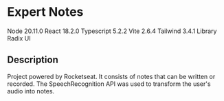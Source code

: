 # Expert Notes

Node 20.11.0
React 18.2.0
Typescript 5.2.2
Vite 2.6.4
Tailwind 3.4.1
Library Radix UI

## Description

Project powered by Rocketseat.
It consists of notes that can be written or recorded.
The SpeechRecognition API was used to transform the user's audio into notes.
